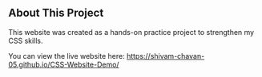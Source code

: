 ## About This Project

This website was created as a hands-on practice project to strengthen my CSS skills.

You can view the live website here: https://shivam-chavan-05.github.io/CSS-Website-Demo/
